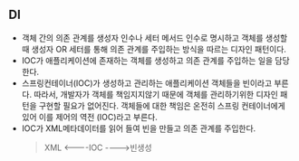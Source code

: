 ## DI
* 객체 간의 의존 관계를 생성자 인수나 세터 메서드 인수로 명시하고 객체를 생성할 때 생성자 OR 세터를 통해 의존 관계를 주입하는 방식을 따르는 디자인 패턴이다.
* IOC가 애플리케이션에 존재하는 객체를 생성하고 의존 관계를 주입하는 일을 담당한다.
* 스프링컨테이너(IOC)가 생성하고 관리하는 애플리케이션 객체들을 빈이라고 부른다.
  따라서, 개발자가 객체를 책임지지않기 때문에 객체를 관리하기위한 디자인 패턴을 구현할 필요가 없어진다. 객체들에 대한 책임은 온전히 스프링 컨테이너에게 있어 이를 제어의 역전   (IOC)라고 부른다.
* IOC가 XML메타데이터를 읽어 들여 빈을 만들고 의존 관계를 주입한다.
  > XML <----IOC ---->빈생성
